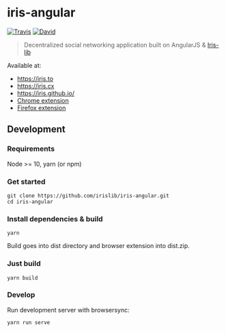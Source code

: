 # iris-angular

[![Travis](https://img.shields.io/travis/irislib/iris-angular/master.svg?style=flat-square)](https://travis-ci.org/irislib/iris-angular)
[![David](https://img.shields.io/david/irislib/iris-angular.svg?style=flat-square)](https://david-dm.org/irislib/iris-angular)

> Decentralized social networking application built on AngularJS & [Iris-lib](https://github.com/irislib/iris-lib)

Available at:
* https://iris.to
* https://iris.cx
* https://iris.github.io/
* [Chrome extension](https://chrome.google.com/webstore/detail/iris/oelmiikkaikgnmmjaonjlopkmpcahpgh)
* [Firefox extension](https://addons.mozilla.org/en-US/firefox/addon/irisapp/)

## Development
### Requirements
Node >= 10, yarn (or npm)

### Get started
```
git clone https://github.com/irislib/iris-angular.git
cd iris-angular
```

### Install dependencies & build
```
yarn
```
Build goes into dist directory and browser extension into dist.zip.

### Just build
```
yarn build
```

### Develop
Run development server with browsersync:
```
yarn run serve
```
